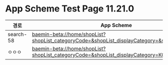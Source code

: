 # App Scheme Test Page 11.21.0 

<html>
  <head></head>
  <body>
    <table class="table table-striped">
    <thead>
    <tr>
        <th scope="col">경로</th>
        <th scope="col">App Scheme</th>
    </tr>
    </thead>
    <tbody>
    <tr>
        <td>
            search-58
        </td>
        <td>
            <a class="baeminScheme" href="">
              baemin-beta://home/shopList?shopList_categoryCode=<categoryCode>&shopList_displayCategory=<displayCategory>&shopList_filters=<filters>
          </a>
        </td>
    </tr>
    <tr>
        <td>ㅇㅇㅇ</td>
        <td>
            <a class="baeminScheme" href="baemin-beta://home/shopList?shopList_categoryCode=&shopList_displayCategory=KOREAN">
              baemin-beta://home/shopList?shopList_categoryCode=<categoryCode>&shopList_displayCategory=KOREAN
            </a>
        </td>
    </tr>
              </tbody>
